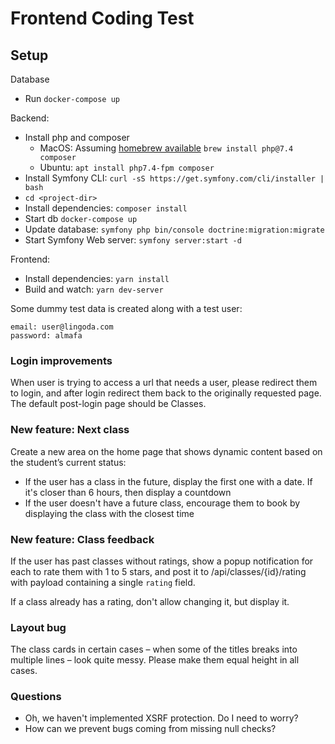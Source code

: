 # Frontend Coding Test

## Setup

Database
* Run `docker-compose up`

Backend:
* Install php and composer
    * MacOS: Assuming [homebrew available](https://brew.sh/) `brew install php@7.4 composer`
    * Ubuntu: `apt install php7.4-fpm composer`
* Install Symfony CLI: `curl -sS https://get.symfony.com/cli/installer | bash`
* `cd <project-dir>`
* Install dependencies: `composer install`
* Start db `docker-compose up`
* Update database: `symfony php bin/console doctrine:migration:migrate`
* Start Symfony Web server: `symfony server:start -d`

Frontend:
* Install dependencies: `yarn install`
* Build and watch: `yarn dev-server`

Some dummy test data is created along with a test user:
```
email: user@lingoda.com
password: almafa
```

### Login improvements

When user is trying to access a url that needs a user, please redirect them to login, and after login redirect them back to the originally requested page. The default post-login page should be Classes.


### New feature: Next class

Create a new area on the home page that shows dynamic content based on the student’s current status:
* If the user has a class in the future, display the first one with a date. If it's closer than 6 hours, then display a countdown
* If the user doesn't have a future class, encourage them to book by displaying the class with the closest time


### New feature: Class feedback

If the user has past classes without ratings, show a popup notification for each to rate them with 1 to 5 stars, 
and post it to /api/classes/{id}/rating with payload containing a single `rating` field.

If a class already has a rating, don't allow changing it, but display it. 


### Layout bug

The class cards in certain cases – when some of the titles breaks into multiple lines – look quite messy. 
Please make them equal height in all cases.


### Questions

* Oh, we haven't implemented XSRF protection. Do I need to worry?
* How can we prevent bugs coming from missing null checks?
